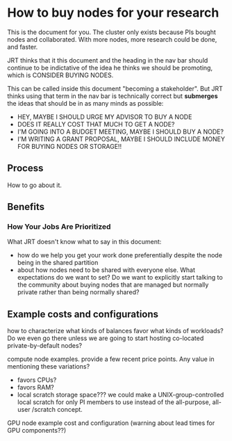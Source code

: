 # How to buy nodes for your research

This is the document for you. The cluster only exists because PIs bought nodes and collaborated. With more nodes, more research could be done, and faster.

JRT thinks that it this document and the heading in the nav bar should continue to be indictative of the idea he thinks we should be promoting, which is CONSIDER BUYING NODES. 

This can be called inside this document "becoming a stakeholder". But JRT thinks using that term in the nav bar is technically correct but **submerges** the ideas that should be in as many minds as possible:

* HEY, MAYBE I SHOULD URGE MY ADVISOR TO BUY A NODE
* DOES IT REALLY COST THAT MUCH TO GET A NODE?
* I'M GOING INTO A BUDGET MEETING, MAYBE I SHOULD BUY A NODE?
* I'M WRITING A GRANT PROPOSAL, MAYBE I SHOULD INCLUDE MONEY FOR BUYING NODES OR STORAGE!!

## Process 
How to go about it.

## Benefits

### How Your Jobs Are Prioritized

What JRT doesn't know what to say in this document:

* how do we help you get your work done preferentially despite the node being in the shared partition
* about how nodes need to be shared with everyone else. What expectations do we want to set? Do we want to explicitly start talking to the community about buying nodes that are managed but normally private rather than being normally shared?

## Example costs and configurations

how to characterize what kinds of balances favor what kinds of workloads? Do we even go there unless we are going to start hosting co-located private-by-default nodes?

compute node examples. provide a few recent price points. Any value in mentioning these variations?

* favors CPUs?
* favors RAM?
* local scratch storage space??? we could make a UNIX-group-controlled local scratch for only PI members to use instead of the all-purpose, all-user /scratch concept.

GPU node example cost and configuration (warning about lead times for GPU components??)
